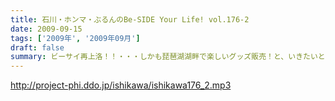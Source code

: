 ```yaml
---
title: 石川・ホンマ・ぶるんのBe-SIDE Your Life! vol.176-2
date: 2009-09-15
tags: ['2009年', '2009年09月']
draft: false
summary: ビーサイ再上洛！！・・・しかも琵琶湖湖畔で楽しいグッズ販売！と、いきたいところですが、是非是非みなさまの「笑顔」を見せに今週末は滋賀県にっいらしてくださませっ！三人は楽しみにしています～NAMAE
---
```


http://project-phi.ddo.jp/ishikawa/ishikawa176_2.mp3
